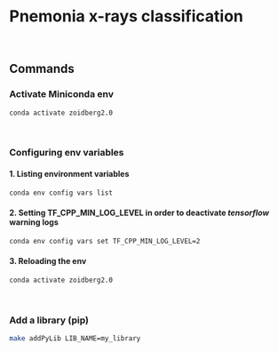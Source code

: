 # Pnemonia x-rays classification

&nbsp;

## Commands

### Activate Miniconda env

```bash
conda activate zoidberg2.0
```

&nbsp;

### Configuring env variables

#### 1. Listing environment variables

```bash
conda env config vars list
```

#### 2. Setting **TF_CPP_MIN_LOG_LEVEL** in order to deactivate *tensorflow* warning logs

```bash
conda env config vars set TF_CPP_MIN_LOG_LEVEL=2
```

#### 3. Reloading the env

```bash
conda activate zoidberg2.0
```

&nbsp;

### Add a library (pip)

```bash
make addPyLib LIB_NAME=my_library
```
